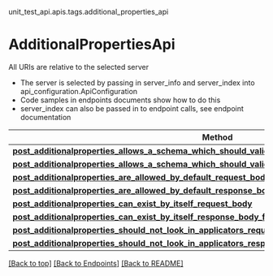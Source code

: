<a name="top"></a>
unit_test_api.apis.tags.additional_properties_api
# AdditionalPropertiesApi

All URIs are relative to the selected server
- The server is selected by passing in server_info and server_index into api_configuration.ApiConfiguration
- Code samples in endpoints documents show how to do this
- server_index can also be passed in to endpoint calls, see endpoint documentation

Method | Description
------ | -------------
[**post_additionalproperties_allows_a_schema_which_should_validate_request_body**](additional_properties_api/post_additionalproperties_allows_a_schema_which_should_validate_request_body.md) | 
[**post_additionalproperties_allows_a_schema_which_should_validate_response_body_for_content_types**](additional_properties_api/post_additionalproperties_allows_a_schema_which_should_validate_response_body_for_content_types.md) | 
[**post_additionalproperties_are_allowed_by_default_request_body**](additional_properties_api/post_additionalproperties_are_allowed_by_default_request_body.md) | 
[**post_additionalproperties_are_allowed_by_default_response_body_for_content_types**](additional_properties_api/post_additionalproperties_are_allowed_by_default_response_body_for_content_types.md) | 
[**post_additionalproperties_can_exist_by_itself_request_body**](additional_properties_api/post_additionalproperties_can_exist_by_itself_request_body.md) | 
[**post_additionalproperties_can_exist_by_itself_response_body_for_content_types**](additional_properties_api/post_additionalproperties_can_exist_by_itself_response_body_for_content_types.md) | 
[**post_additionalproperties_should_not_look_in_applicators_request_body**](additional_properties_api/post_additionalproperties_should_not_look_in_applicators_request_body.md) | 
[**post_additionalproperties_should_not_look_in_applicators_response_body_for_content_types**](additional_properties_api/post_additionalproperties_should_not_look_in_applicators_response_body_for_content_types.md) | 

[[Back to top]](#top) [[Back to Endpoints]](../../../README.md#Endpoints) [[Back to README]](../../../README.md)
